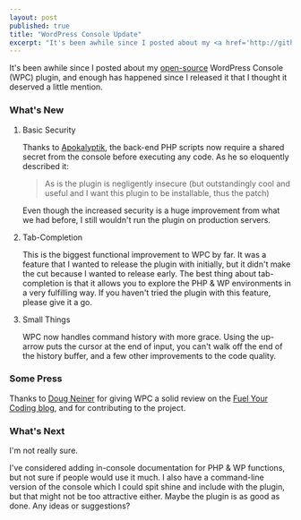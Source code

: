 ```yaml
---
layout: post
published: true
title: "WordPress Console Update"
excerpt: "It's been awhile since I posted about my <a href='http://github.com/jerodsanto/wordpress-console'>open-source</a> WordPress Console (WPC) plugin, and enough has happened since I released it that I thought it deserved a little mention."
---
```


It's been awhile since I posted about my <a href="http://github.com/jerodsanto/wordpress-console" rel="external">open-source</a> WordPress Console (WPC) plugin, and enough has happened since I released it that I thought it deserved a little mention.

### What's New

<ol>
<li>Basic Security</li>

Thanks to <a href="http://blog.apokalyptik.com/" rel="external">Apokalyptik</a>, the back-end PHP scripts now require a shared secret from the console before executing any code. As he so eloquently described it:

<blockquote>As is the plugin is negligently insecure (but outstandingly cool and useful and I want this plugin to be installable, thus the patch)</blockquote>

Even though the increased security is a huge improvement from what we had before, I still wouldn't run the plugin on production servers.

<li>Tab-Completion</li>

This is the biggest functional improvement to WPC by far. It was a feature that I wanted to release the plugin with initially, but it didn't make the cut because I wanted to release early. The best thing about tab-completion is that it allows you to explore the PHP & WP environments in a very fulfilling way. If you haven't tried the plugin with this feature, please give it a go.

<li>Small Things</li>

WPC now handles command history with more grace. Using the up-arrow puts the cursor at the end of input, you can't walk off the end of the history buffer, and a few other improvements to the code quality.
</ol>

### Some Press

Thanks to <a href="http://pixelgraphics.us/" rel="external">Doug Neiner</a> for giving WPC a solid review on the <a href="http://fuelyourcoding.com/plugin-review-wordpress-console" rel="external">Fuel Your Coding blog</a>, and for contributing to the project.

### What's Next

I'm not really sure.

I've considered adding in-console documentation for PHP & WP functions, but not sure if people would use it much. I also have a command-line version of the console which I could spit shine and include with the plugin, but that might not be too attractive either. Maybe the plugin is as good as done. Any ideas or suggestions?
